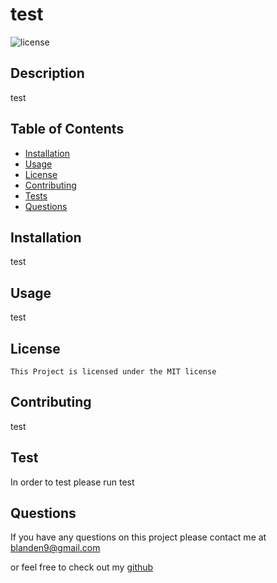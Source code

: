 # test
  ![license](https://img.shields.io/badge/license-MIT-blue.svg)
  ## Description
  test
  ## Table of Contents
  * [Installation](#installation)
  * [Usage](#usage)
  * [License](#license)
  * [Contributing](#contributing)
  * [Tests](#tests)
  * [Questions](#questions)
  ## Installation
  test
  ## Usage
  test
  ## License
    
    This Project is licensed under the MIT license
  ## Contributing 
  test
  ##  Test
  In order to test please run
  test
  ## Questions
  If you have any questions on this project please contact me at
  blanden9@gmail.com

  or feel free to check out my [github](https://github.com/blanden-hub)

